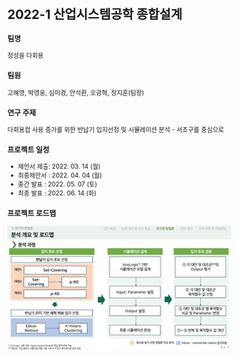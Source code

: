 <h1>2022-1 산업시스템공학 종합설계</h1>

<h3>팀명</h3>
  <p>정성을 다회용</p>

<h3>팀원</h3>
  <p>고혜영, 박영웅, 심미경, 안석환, 오광혁, 정지훈(팀장)</p>

<h3>연구 주제</h3>
  <p>다회용컵 사용 증가를 위한 반납기 입지선정 및 시뮬레이션 분석 - 서초구를 중심으로</p>

<h3>프로젝트 일정</h3>
<ul>
  <li>제안서 제출: 2022. 03. 14 (월)</li>
  <li>최종제안서 : 2022. 04. 04 (월)</li>
  <li>중간 발표 : 2022. 05. 07 (토)</li>
  <li>최종 발표 : 2022. 06. 14 (화)</li>
</ul>

<h3>프로젝트 로드맵</h3>
<img src = '사진/로드맵.JPG'>

<!-- <h3>중간발표 영상</h3>
<a href = "https://youtu.be/zQKEXKmPrXs" target = '_blank'>보러가기</a>

<h3>최종발표 영상</h3>
<a href = " " target = "_blank">보러가기</a> -->
